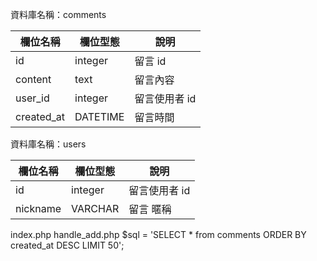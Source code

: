 資料庫名稱：comments


| 欄位名稱 | 欄位型態 | 說明 |
|----------|----------|------|
|  id  |    integer      | 留言 id     |
|  content  |    text      | 留言內容     |
|  user_id  |    integer      |   留言使用者 id    |
|  created_at  |    DATETIME      | 留言時間     |


資料庫名稱：users

| 欄位名稱 | 欄位型態 | 說明 |
|----------|----------|------|
|  id  |    integer      | 留言使用者 id     |
|  nickname  |    VARCHAR      | 留言 暱稱     |

index.php
handle_add.php
$sql = 'SELECT * from comments ORDER BY created_at  DESC LIMIT 50';